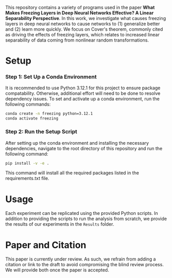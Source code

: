 This repository contains a variety of programs used in the paper **What Makes Freezing Layers in Deep Neural Networks Effective? A Linear Separability Perspective**. In this work, we investigate what causes freezing layers in deep neural networks to cause networks to (1) generalize better and (2) learn more quickly. We focus on Cover's theorem, commonly cited as driving the effects of freezing layers, which relates to increased linear separability of data coming from nonlinear random transformations. 

# Setup
### Step 1: Set Up a Conda Environment
It is recommended to use Python 3.12.1 for this project to ensure package compatability. Otherwise, additional effort will need to be done to resolve dependency issues. To set and activate up a conda environment, run the following commands:

```bash
conda create -n freezing python=3.12.1
conda activate freezing
```

### Step 2: Run the Setup Script
After setting up the conda environment and installing the necessary dependencies, navigate to the root directory of this repository and run the following command:

```bash
pip install -v -e .
```
This command will install all the required packages listed in the requirements.txt file.

# Usage
Each experiment can be replicated using the provided Python scripts. In addition to providing the scripts to run the analysis from scratch, we provide the results of our experiments in the `Results` folder. 

# Paper and Citation
This paper is currently under review. As such, we refrain from adding a citation or link to the draft to avoid compromising the blind review process. We will provide both once the paper is accepted. 
